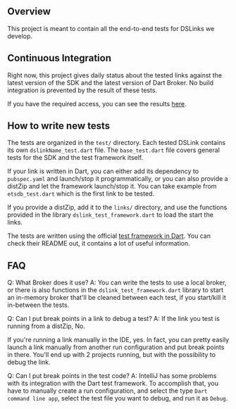 ## Overview
This project is meant to contain all the end-to-end tests for DSLinks we develop.

## Continuous Integration
Right now, this project gives daily status about the tested links against the latest version of the SDK and the latest version
of Dart Broker. No build integration is prevented by the result of these tests.

If you have the required access, you can see the results [here](https://ci.dev.dglogik.com/viewType.html?buildTypeId=Dsa_DSLinksTests).

## How to write new tests
The tests are organized in the `test/` directory. Each tested DSLink contains its own `dslinkName_test.dart` file. The `base_test.dart`
file covers general tests for the SDK and the test framework itself.

If your link is written in Dart, you can either add its dependency to `pubspec.yaml` and launch/stop it programmatically, or you can also
provide a distZip and let the framework launch/stop it. You can take example from `etsdb_test.dart` which is the first link to be tested.

If you provide a distZip, add it to the `links/` directory, and use the functions provided in the library `dslink_test_framework.dart`
to load the start the links.

The tests are written using the official [test framework in Dart](https://github.com/dart-lang/test). You can check their README out, it
contains a lot of useful information.

## FAQ
Q: What Broker does it use?
A: You can write the tests to use a local broker, or there is also functions in the `dslink_test_framework.dart` library to start an
in-memory broker that'll be cleaned between each test, if you start/kill it in-between the tests.

Q: Can I put break points in a link to debug a test?
A: If the link you test is running from a distZip, No.

If you're running a link manually in the IDE, yes. In fact, you can pretty easily
launch a link manually from another run configuration and put break points in there. You'll end up with 2 projects running, but with
the possibility to debug the link.

Q: Can I put break points in the test code?
A: IntelliJ has some problems with its integration with the Dart test framework. To accomplish that, you have to manually create a run
configuration, and select the type `Dart command line app`, select the test file you want to debug, and run it as `Debug`.

